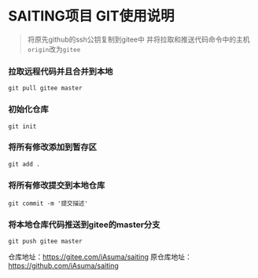 # SAITING项目 GIT使用说明

>	将原先github的ssh公钥复制到gitee中 并将拉取和推送代码命令中的主机`origin`改为`gitee`

### 拉取远程代码并且合并到本地
	git pull gitee master

### 初始化仓库 
	git init

### 将所有修改添加到暂存区
	git add . 

### 将所有修改提交到本地仓库 
	git commit -m '提交描述'

### 将本地仓库代码推送到gitee的master分支 
	git push gitee master 


仓库地址：https://gitee.com/iAsuma/saiting
原仓库地址：https://github.com/iAsuma/saiting
